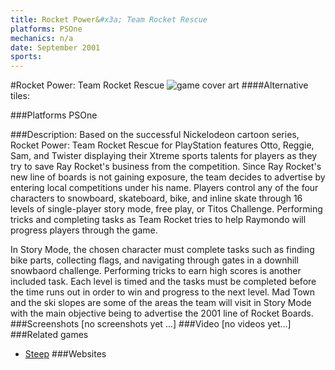```yaml
---
title: Rocket Power&#x3a; Team Rocket Rescue
platforms: PSOne
mechanics: n/a
date: September 2001
sports: 
---
```

#Rocket Power: Team Rocket Rescue
![game cover art](//images.igdb.com/igdb/image/upload/t_cover_big/thnum6gcyg7hsnvzl439.jpg "Logo Title Text 1")
####Alternative tiles:

###Platforms
PSOne

###Description:
Based on the successful Nickelodeon cartoon series, Rocket Power: Team Rocket Rescue for PlayStation features Otto, Reggie, Sam, and Twister displaying their Xtreme sports talents for players as they try to save Ray Rocket's business from the competition. Since Ray Rocket's new line of boards is not gaining exposure, the team decides to advertise by entering local competitions under his name. Players control any of the four characters to snowboard, skateboard, bike, and inline skate through 16 levels of single-player story mode, free play, or Titos Challenge. Performing tricks and completing tasks as Team Rocket tries to help Raymondo will progress players through the game. 
 
In Story Mode, the chosen character must complete tasks such as finding bike parts, collecting flags, and navigating through gates in a downhill snowbaord challenge. Performing tricks to earn high scores is another included task. Each level is timed and the tasks must be completed before the time runs out in order to win and progress to the next level. Mad Town and the ski slopes are some of the areas the team will visit in Story Mode with the main objective being to advertise the 2001 line of Rocket Boards.
###Screenshots
[no screenshots yet ...]
###Video
[no videos yet...]
###Related games
* [Steep](/games/steep-19554/)
###Websites

